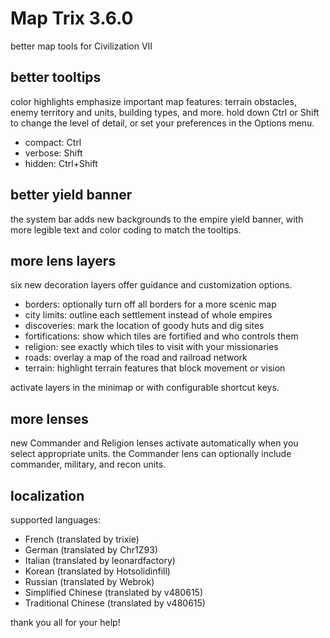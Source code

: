 # Map Trix 3.6.0
better map tools for Civilization VII

## better tooltips
color highlights emphasize important map features:  terrain obstacles,
enemy territory and units, building types, and more.  hold down Ctrl or
Shift to change the level of detail, or set your preferences in the
Options menu.

- compact: Ctrl
- verbose: Shift
- hidden: Ctrl+Shift

## better yield banner
the system bar adds new backgrounds to the empire yield banner, with
more legible text and color coding to match the tooltips.

## more lens layers
six new decoration layers offer guidance and customization options.

- borders:  optionally turn off all borders for a more scenic map
- city limits:  outline each settlement instead of whole empires
- discoveries:  mark the location of goody huts and dig sites
- fortifications:  show which tiles are fortified and who controls them
- religion:  see exactly which tiles to visit with your missionaries
- roads:  overlay a map of the road and railroad network
- terrain:  highlight terrain features that block movement or vision

activate layers in the minimap or with configurable shortcut keys.

## more lenses
new Commander and Religion lenses activate automatically when you select
appropriate units.  the Commander lens can optionally include commander,
military, and recon units.

## localization
supported languages:

- French (translated by trixie)
- German (translated by Chr1Z93)
- Italian (translated by leonardfactory)
- Korean (translated by Hotsolidinfill)
- Russian (translated by Webrok)
- Simplified Chinese (translated by v480615)
- Traditional Chinese (translated by v480615)

thank you all for your help!
